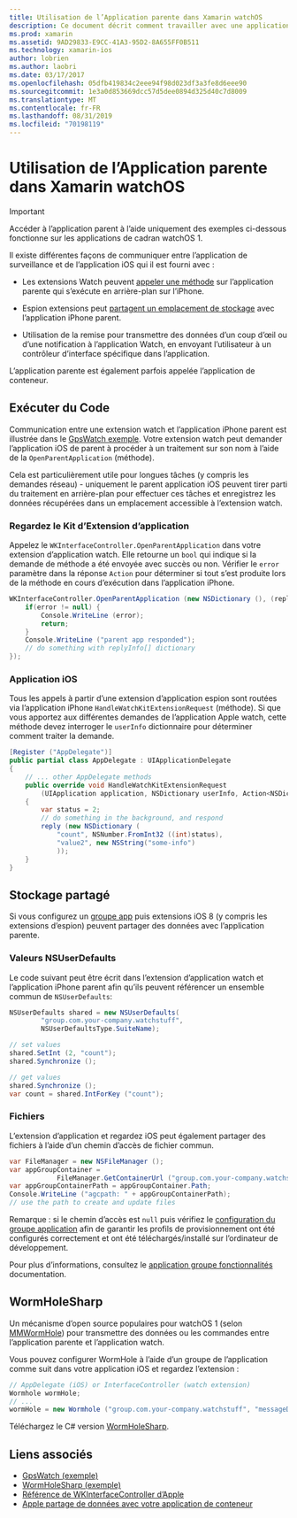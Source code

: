 ```yaml
---
title: Utilisation de l’Application parente dans Xamarin watchOS
description: Ce document décrit comment travailler avec une application de parent watchOS dans Xamarin. Il aborde les extensions d’application WatchKit, des applications iOS, un stockage partagé et bien plus encore.
ms.prod: xamarin
ms.assetid: 9AD29833-E9CC-41A3-95D2-8A655FF0B511
ms.technology: xamarin-ios
author: lobrien
ms.author: laobri
ms.date: 03/17/2017
ms.openlocfilehash: 05dfb419834c2eee94f98d023df3a3fe8d6eee90
ms.sourcegitcommit: 1e3a0d853669dcc57d5dee0894d325d40c7d8009
ms.translationtype: MT
ms.contentlocale: fr-FR
ms.lasthandoff: 08/31/2019
ms.locfileid: "70198119"
---
```

# <a name="working-with-the-watchos-parent-application-in-xamarin"></a>Utilisation de l’Application parente dans Xamarin watchOS

> [!IMPORTANT]
> Accéder à l’application parent à l’aide uniquement des exemples ci-dessous fonctionne sur les applications de cadran watchOS 1.


Il existe différentes façons de communiquer entre l’application de surveillance et de l’application iOS qui il est fourni avec :

- Les extensions Watch peuvent [appeler une méthode](#code) sur l’application parente qui s’exécute en arrière-plan sur l’iPhone.

- Espion extensions peut [partagent un emplacement de stockage](#storage) avec l’application iPhone parent.

- Utilisation de la remise pour transmettre des données d’un coup d’œil ou d’une notification à l’application Watch, en envoyant l’utilisateur à un contrôleur d’interface spécifique dans l’application.

L’application parente est également parfois appelée l’application de conteneur.


<a name="code" />

## <a name="run-code"></a>Exécuter du Code

Communication entre une extension watch et l’application iPhone parent est illustrée dans le [GpsWatch exemple](https://docs.microsoft.com/samples/xamarin/ios-samples/watchkit-gpswatch).
Votre extension watch peut demander l’application iOS de parent à procéder à un traitement sur son nom à l’aide de la `OpenParentApplication` (méthode).

Cela est particulièrement utile pour longues tâches (y compris les demandes réseau) - uniquement le parent application iOS peuvent tirer parti du traitement en arrière-plan pour effectuer ces tâches et enregistrez les données récupérées dans un emplacement accessible à l’extension watch.



### <a name="watch-kit-app-extension"></a>Regardez le Kit d’Extension d’application

Appelez le `WKInterfaceController.OpenParentApplication` dans votre extension d’application watch. Elle retourne un `bool` qui indique si la demande de méthode a été envoyée avec succès ou non. Vérifier le `error` paramètre dans la réponse `Action` pour déterminer si tout s’est produite lors de la méthode en cours d’exécution dans l’application iPhone.

```csharp
WKInterfaceController.OpenParentApplication (new NSDictionary (), (replyInfo, error) => {
    if(error != null) {
        Console.WriteLine (error);
        return;
    }
    Console.WriteLine ("parent app responded");
    // do something with replyInfo[] dictionary
});
```


### <a name="ios-app"></a>Application iOS

Tous les appels à partir d’une extension d’application espion sont routées via l’application iPhone `HandleWatchKitExtensionRequest` (méthode).
Si que vous apportez aux différentes demandes de l’application Apple watch, cette méthode devez interroger le `userInfo` dictionnaire pour déterminer comment traiter la demande.


```csharp
[Register ("AppDelegate")]
public partial class AppDelegate : UIApplicationDelegate
{
    // ... other AppDelegate methods
    public override void HandleWatchKitExtensionRequest
        (UIApplication application, NSDictionary userInfo, Action<NSDictionary> reply)
    {
        var status = 2;
        // do something in the background, and respond
        reply (new NSDictionary (
            "count", NSNumber.FromInt32 ((int)status),
            "value2", new NSString("some-info")
            ));
    }
}
```


<a name="storage" />

## <a name="shared-storage"></a>Stockage partagé

Si vous configurez un [groupe app](~/ios/watchos/app-fundamentals/app-groups.md) puis extensions iOS 8 (y compris les extensions d’espion) peuvent partager des données avec l’application parente.

<a name="nsuserdefaults" />

### <a name="nsuserdefaults"></a>Valeurs NSUserDefaults

Le code suivant peut être écrit dans l’extension d’application watch et l’application iPhone parent afin qu’ils peuvent référencer un ensemble commun de `NSUserDefaults`:

```csharp
NSUserDefaults shared = new NSUserDefaults(
        "group.com.your-company.watchstuff",
        NSUserDefaultsType.SuiteName);

// set values
shared.SetInt (2, "count");
shared.Synchronize ();

// get values
shared.Synchronize ();
var count = shared.IntForKey ("count");
```

<a name="files" />

### <a name="files"></a>Fichiers

L’extension d’application et regardez iOS peut également partager des fichiers à l’aide d’un chemin d’accès de fichier commun.

```csharp
var FileManager = new NSFileManager ();
var appGroupContainer =
            FileManager.GetContainerUrl ("group.com.your-company.watchstuff");
var appGroupContainerPath = appGroupContainer.Path;
Console.WriteLine ("agcpath: " + appGroupContainerPath);
// use the path to create and update files
```

Remarque : si le chemin d’accès est `null` puis vérifiez le [configuration du groupe application](~/ios/watchos/app-fundamentals/app-groups.md) afin de garantir les profils de provisionnement ont été configurés correctement et ont été téléchargés/installé sur l’ordinateur de développement.

Pour plus d’informations, consultez le [application groupe fonctionnalités](~/ios/deploy-test/provisioning/capabilities/app-groups-capabilities.md) documentation.

## <a name="wormholesharp"></a>WormHoleSharp

Un mécanisme d’open source populaires pour watchOS 1 (selon [MMWormHole](https://github.com/mutualmobile/MMWormhole)) pour transmettre des données ou les commandes entre l’application parente et l’application watch.

Vous pouvez configurer WormHole à l’aide d’un groupe de l’application comme suit dans votre application iOS et regardez l’extension :

```csharp
// AppDelegate (iOS) or InterfaceController (watch extension)
Wormhole wormHole;
// ...
wormHole = new Wormhole ("group.com.your-company.watchstuff", "messageDir");
```

Téléchargez le C# version [WormHoleSharp](https://github.com/Clancey/WormHoleSharp).



## <a name="related-links"></a>Liens associés

- [GpsWatch (exemple)](https://docs.microsoft.com/samples/xamarin/ios-samples/watchos-watchkitcatalog)
- [WormHoleSharp (exemple)](https://github.com/Clancey/WormHoleSharp)
- [Référence de WKInterfaceController d’Apple](https://developer.apple.com/library/prerelease/ios/documentation/WatchKit/Reference/WKInterfaceController_class/index.html#//apple_ref/occ/clm/WKInterfaceController/openParentApplication:reply:)
- [Apple partage de données avec votre application de conteneur](https://developer.apple.com/library/ios/documentation/General/Conceptual/ExtensibilityPG/ExtensionScenarios.html)
